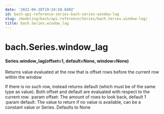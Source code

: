 ```yaml
---
date: '2022-04-28T19:24:58.840Z'
id: bach-api-reference-series-bach-series-window-lag
slug: /modeling/bach/api-reference/Series/bach.Series.window-lag/
title: bach.Series.window_lag
---
```


# bach.Series.window_lag


#### Series.window_lag(offset=1, default=None, window=None)
Returns value evaluated at the row that is offset rows before the current row within the window

If there is no such row, instead returns default (which must be of the same type as value).
Both offset and default are evaluated with respect to the current row.
:param offset: The amount of rows to look back, default 1
:param default: The value to return if no value is available, can be a constant value or Series.
Defaults to None

<!-- !! processed by numpydoc !! -->
